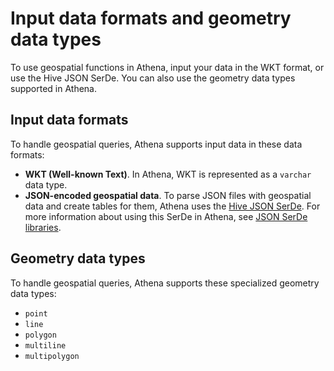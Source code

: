 # Input data formats and geometry data types<a name="geospatial-input-data-formats-supported-geometry-types"></a>

To use geospatial functions in Athena, input your data in the WKT format, or use the Hive JSON SerDe\. You can also use the geometry data types supported in Athena\.

## Input data formats<a name="input-data-formats"></a>

To handle geospatial queries, Athena supports input data in these data formats:
+  **WKT \(Well\-known Text\)**\. In Athena, WKT is represented as a `varchar` data type\.
+  **JSON\-encoded geospatial data**\. To parse JSON files with geospatial data and create tables for them, Athena uses the [Hive JSON SerDe](https://github.com/Esri/spatial-framework-for-hadoop/wiki/Hive-JSON-SerDe)\. For more information about using this SerDe in Athena, see [JSON SerDe libraries](json-serde.md)\.

## Geometry data types<a name="geometry-data-types"></a>

To handle geospatial queries, Athena supports these specialized geometry data types:
+  `point` 
+  `line` 
+  `polygon` 
+  `multiline` 
+  `multipolygon` 